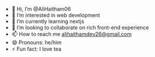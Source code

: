 - 👋 Hi, I’m @AliHaitham06
- 👀 I’m interested in web development
- 🌱 I’m currently learning nextjs
- 💞️ I’m looking to collaborate on rich front-end experience
- 📫 How to reach me alihaithamdev26@gmail.com
- 😄 Pronouns: he/him
- ⚡ Fun fact: I love tea

<!---
AliHaitham06/AliHaitham06 is a ✨ special ✨ repository because its `README.md` (this file) appears on your GitHub profile.
You can click the Preview link to take a look at your changes.
--->
